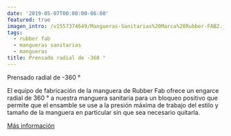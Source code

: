 ```yaml
---
date: '2019-05-07T00:00:00-06:00'
featured: true
imagen_intro: /v1557374649/Mangueras-Sanitarias%20Marca%20Rubber-FAB2.jpg
tags:
  - rubber fab
  - mangueras sanitarias
  - mangueras
title: Prensado radial de -360 °
---
```

Prensado radial de -360 °

El equipo de fabricación de la manguera de Rubber Fab ofrece un engarce radial de 360 ° a nuestra manguera sanitaria para un bloqueo positivo que permite que el ensamble se use a la presión máxima de trabajo del estilo y tamaño de la manguera en particular sin que sea necesario quitarla.

[ Más información](https://www.rubberfab.com/services/crimping-360-radial-crimp "Más información")